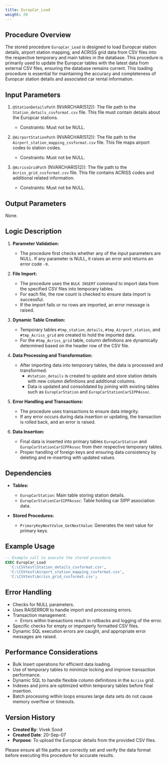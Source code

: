 ```yaml
---
title: EuropCar_Load
weight: 20
---
```

## Procedure Overview
The stored procedure `EuropCar_Load` is designed to load Europcar station details, airport station mapping, and ACRISS grid data from CSV files into the respective temporary and main tables in the database. This procedure is primarily used to update the Europcar tables with the latest data from external CSV files, ensuring the database remains current. This loading procedure is essential for maintaining the accuracy and completeness of Europcar station details and associated car rental information.

## Input Parameters
1. `@StationDetailsPath` (NVARCHAR(512)): The file path to the `Station_details_csvformat.csv` file. This file must contain details about the Europcar stations.
   - Constraints: Must not be NULL.

2. `@AirportStationPath` (NVARCHAR(512)): The file path to the `Airport_station_mapping_csvformat.csv` file. This file maps airport codes to station codes.
   - Constraints: Must not be NULL.

3. `@AcrissGridPath` (NVARCHAR(512)): The file path to the `Acriss_grid_cvsformat.csv` file. This file contains ACRISS codes and additional related information.
   - Constraints: Must not be NULL.

## Output Parameters
None.

## Logic Description
1. **Parameter Validation:**
   - The procedure first checks whether any of the input parameters are NULL. If any parameter is NULL, it raises an error and returns an error code `-9`.

2. **File Import:**
   - The procedure uses the `BULK INSERT` command to import data from the specified CSV files into temporary tables.
   - For each file, the row count is checked to ensure data import is successful.
   - If the import fails or no rows are imported, an error message is raised.

3. **Dynamic Table Creation:**
   - Temporary tables `#tmp_station_details`, `#tmp_Airport_station`, and `#tmp_Acriss_grid` are created to hold the imported data.
   - For the `#tmp_Acriss_grid` table, column definitions are dynamically determined based on the header row of the CSV file.

4. **Data Processing and Transformation:**
   - After importing data into temporary tables, the data is processed and transformed:
     - `#station_details` is created to update and store station details with new column definitions and additional columns.
     - Data is updated and consolidated by joining with existing tables such as `EuropCarStation` and `EuropCarStationCarSIPPAssoc`.

5. **Error Handling and Transactions:**
   - The procedure uses transactions to ensure data integrity. 
   - If any error occurs during data insertion or updating, the transaction is rolled back, and an error is raised.

6. **Data Insertion:**
   - Final data is inserted into primary tables `EuropCarStation` and `EuropCarStationCarSIPPAssoc` from their respective temporary tables.
   - Proper handling of foreign keys and ensuring data consistency by deleting and re-inserting with updated values.

## Dependencies
- **Tables:**
  - `EuropCarStation`: Main table storing station details.
  - `EuropCarStationCarSIPPAssoc`: Table holding car SIPP association data.

- **Stored Procedures:**
  - `PrimaryKeyNextValue_GetNextValue`: Generates the next value for primary keys.

## Example Usage
```sql
-- Example call to execute the stored procedure
EXEC EuropCar_Load 
  'C:\CSVtest\Station_details_csvformat.csv', 
  'C:\CSVtest\Airport_station_mapping_csvformat.csv', 
  'C:\CSVtest\Acriss_grid_cvsformat.csv';
```

## Error Handling
- Checks for NULL parameters.
- Uses RAISERROR to handle import and processing errors.
- Transaction management: 
  - Errors within transactions result in rollbacks and logging of the error.
- Specific checks for empty or improperly formatted CSV files.
- Dynamic SQL execution errors are caught, and appropriate error messages are raised.

## Performance Considerations
- Bulk Insert operations for efficient data loading.
- Use of temporary tables to minimize locking and improve transaction performance.
- Dynamic SQL to handle flexible column definitions in the `Acriss` grid.
- Indexes and joins are optimized within temporary tables before final insertion.
- Batch processing within loops ensures large data sets do not cause memory overflow or timeouts.

## Version History
- **Created By**: Vivek Sood
- **Created Date**: 20-Sep-07
- **Purpose**: To upload the Europcar details from the provided CSV files.

Please ensure all file paths are correctly set and verify the data format before executing this procedure for accurate results.